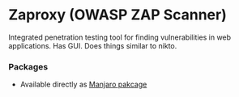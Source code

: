 # Zaproxy (OWASP ZAP Scanner)
Integrated penetration testing tool for finding vulnerabilities in web applications. Has GUI. Does things similar to nikto.

### Packages
* Available directly as [Manjaro pakcage](https://discover.manjaro.org/packages/zaproxy)

